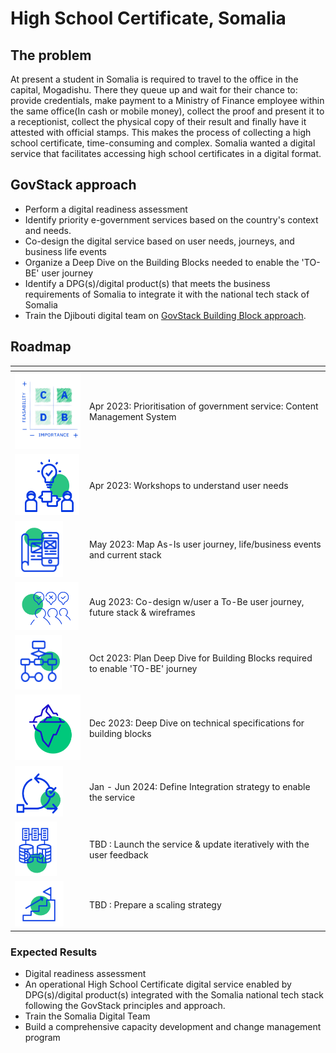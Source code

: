 # High School Certificate, Somalia

## The problem

At present a student in Somalia is required to travel to the office in the capital, Mogadishu. There they queue up and wait for their chance to: provide credentials, make payment to a Ministry of Finance employee within the same office(In cash or mobile money), collect the proof and present it to a receptionist, collect the physical copy of their result and finally have it attested with official stamps. This makes the process of collecting a high school certificate, time-consuming and complex. Somalia wanted a digital service that facilitates accessing high school certificates in a digital format.&#x20;

## GovStack approach

* Perform a digital readiness assessment
* Identify priority e-government services based on the country's context and needs.
* Co-design the digital service based on user needs, journeys, and business life events
* Organize a Deep Dive on the Building Blocks needed to enable the 'TO-BE' user journey
* Identify a DPG(s)/digital product(s) that meets the business requirements of Somalia to integrate it with the national tech stack of Somalia
* Train the Djibouti digital team on [GovStack Building Block approach](https://govstack.gitbook.io/implementation-playbook/govstack-implementation-playbook/2-description/building-block-approach).

## Roadmap

<table><thead><tr><th width="105"></th><th></th></tr></thead><tbody><tr><td><img src="../../.gitbook/assets/Screenshot_2023-03-28_170152-removebg-preview.png" alt=""></td><td>Apr 2023: Prioritisation of government service: Content Management System</td></tr><tr><td><img src="../../.gitbook/assets/image (10).png" alt=""></td><td>Apr 2023: Workshops to understand user needs</td></tr><tr><td><img src="../../.gitbook/assets/image (31).png" alt=""></td><td>May 2023: Map As-Is user journey, life/business events and current stack</td></tr><tr><td><img src="../../.gitbook/assets/image (53).png" alt=""></td><td>Aug 2023: Co-design w/user a To-Be user journey, future stack &#x26; wireframes</td></tr><tr><td><img src="../../.gitbook/assets/image (23).png" alt=""></td><td>Oct 2023: Plan Deep Dive for Building Blocks required to enable 'TO-BE' journey</td></tr><tr><td><img src="../../.gitbook/assets/Untitled design (16).png" alt=""></td><td>Dec 2023: Deep Dive on technical specifications for building blocks</td></tr><tr><td><img src="../../.gitbook/assets/image (13).png" alt=""></td><td>Jan - Jun 2024: Define Integration strategy to enable the service</td></tr><tr><td><img src="../../.gitbook/assets/image (14).png" alt=""></td><td>TBD : Launch the service &#x26; update iteratively with the user feedback</td></tr><tr><td><img src="../../.gitbook/assets/image (16).png" alt=""></td><td>TBD : Prepare a scaling strategy</td></tr></tbody></table>

### Expected Results

* Digital readiness assessment&#x20;
* An operational High School Certificate digital service enabled by DPG(s)/digital product(s) integrated with the Somalia national tech stack following the GovStack principles and approach.
* Train the Somalia Digital Team&#x20;
* Build a comprehensive capacity development and change management program
